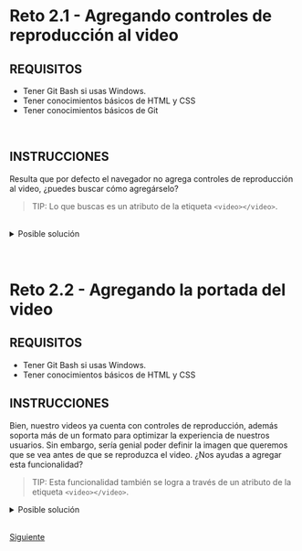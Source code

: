 # Reto 2.1 - Agregando controles de reproducción al video

## REQUISITOS
- Tener Git Bash si usas Windows.
- Tener conocimientos básicos de HTML y CSS
- Tener conocimientos básicos de Git

<br/>

## INSTRUCCIONES

Resulta que por defecto el navegador no agrega controles de reproducción al video,
¿puedes buscar cómo agregárselo?

> TIP: Lo que buscas es un atributo de la etiqueta `<video></video>`.

<br/>

<details>
  <summary>Posible solución</summary>

Agrega el atributo `controls` a la etiqueta `<video></video>`.

```html
<body>
  <!-- Contenido previo -->
  <!-- ... -->

  <!-- Contenedor de video -->
  <section>
    <video
      controls
      src="https://cdn.videvo.net/videvo_files/video/premium/video0036/small_watermarked/computer_code00_preview.mp4"
    ></video>
  </section>
</body>
```

</details>

<br/>
<br/>

# Reto 2.2 - Agregando la portada del video

## REQUISITOS
- Tener Git Bash si usas Windows.
- Tener conocimientos básicos de HTML y CSS

## INSTRUCCIONES

Bien, nuestro videos ya cuenta con controles de reproducción, además soporta más
de un formato para optimizar la experiencia de nuestros usuarios. Sin embargo,
sería genial poder definir la imagen que queremos que se vea antes de que se
reproduzca el video. ¿Nos ayudas a agregar esta funcionalidad?

> TIP: Esta funcionalidad también se logra a través de un atributo de la etiqueta
`<video></video>`.

<details>
  <summary>Posible solución</summary>

Agrega el atributo `poster` a la etiqueta `<video></video>`, asignándole el link
de la imagen de portada como valor.

```html
<section>
  <video
    controls
    poster="https://cdn.videvo.net/videvo_files/video/premium/video0036/thumbnails/computer_code00_small.jpg"
  >
    <source
      type="video/webm"
      src="https://cdn.videvo.net/videvo_files/video/premium/video0036/small_watermarked/computer_code00_preview.webm"
    />
    <source
      type="video/mp4"
      src="https://cdn.videvo.net/videvo_files/video/premium/video0036/small_watermarked/computer_code00_preview.mp4"
    />
  </video>
</section>
```

</details>

<br/>

[Siguiente](../Ejemplo-03)